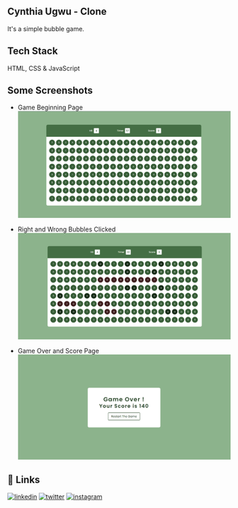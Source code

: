 ## Cynthia Ugwu - Clone

It's a simple bubble game.

## Tech Stack

HTML, CSS & JavaScript

## Some Screenshots

- Game Beginning Page
  ![App Screenshot](https://github.com/AmanMandal7/JS-projects/blob/master/38%20Bubble%20Game/screenshots/Game%20begins.png)

- Right and Wrong Bubbles Clicked
  ![App Screenshot](https://github.com/AmanMandal7/JS-projects/blob/master/38%20Bubble%20Game/screenshots/Clicked%20Right%20and%20Wrong%20bubbles.png)

- Game Over and Score Page
  ![App Screenshot](https://github.com/AmanMandal7/JS-projects/blob/master/38%20Bubble%20Game/screenshots/Game%20Over%20and%20Score%20Page.png)

## 🔗 Links

[![linkedin](https://img.shields.io/badge/linkedin-0A66C2?style=for-the-badge&logo=linkedin&logoColor=white)](https://www.linkedin.com/in/aman-kumar-mandal-236bb7246/)
[![twitter](https://img.shields.io/badge/twitter-1DA1F2?style=for-the-badge&logo=twitter&logoColor=white)](https://twitter.com/AmaMandal7)
[![instagram](https://img.shields.io/badge/instagram-1DA1F2?style=for-the-badge&logo=instagram&logoColor=white)](https://instagram.com/AmanMandal_7)
